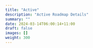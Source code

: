 ```yaml
---
title: "Active"
description: "Active Roadmap Details"
summary: ""
date: 2024-03-14T06:00:14+11:00
draft: false
images: []
weight: 300
---
```

